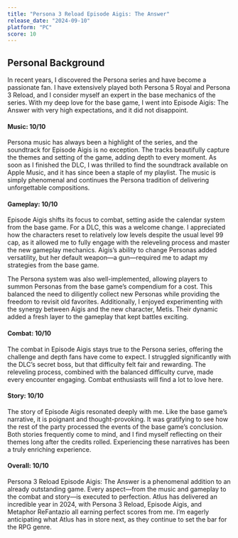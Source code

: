 ```yaml
---
title: "Persona 3 Reload Episode Aigis: The Answer"
release_date: "2024-09-10"
platform: "PC"
score: 10
---
```


## Personal Background

In recent years, I discovered the Persona series and have become a passionate fan. I have extensively played both Persona 5 Royal and Persona 3 Reload, and I consider myself an expert in the base mechanics of the series. With my deep love for the base game, I went into Episode Aigis: The Answer with very high expectations, and it did not disappoint.

#### Music: 10/10

Persona music has always been a highlight of the series, and the soundtrack for Episode Aigis is no exception. The tracks beautifully capture the themes and setting of the game, adding depth to every moment. As soon as I finished the DLC, I was thrilled to find the soundtrack available on Apple Music, and it has since been a staple of my playlist. The music is simply phenomenal and continues the Persona tradition of delivering unforgettable compositions.

#### Gameplay: 10/10

Episode Aigis shifts its focus to combat, setting aside the calendar system from the base game. For a DLC, this was a welcome change. I appreciated how the characters reset to relatively low levels despite the usual level 99 cap, as it allowed me to fully engage with the releveling process and master the new gameplay mechanics. Aigis’s ability to change Personas added versatility, but her default weapon—a gun—required me to adapt my strategies from the base game.

The Persona system was also well-implemented, allowing players to summon Personas from the base game’s compendium for a cost. This balanced the need to diligently collect new Personas while providing the freedom to revisit old favorites. Additionally, I enjoyed experimenting with the synergy between Aigis and the new character, Metis. Their dynamic added a fresh layer to the gameplay that kept battles exciting.

#### Combat: 10/10

The combat in Episode Aigis stays true to the Persona series, offering the challenge and depth fans have come to expect. I struggled significantly with the DLC’s secret boss, but that difficulty felt fair and rewarding. The releveling process, combined with the balanced difficulty curve, made every encounter engaging. Combat enthusiasts will find a lot to love here.

#### Story: 10/10

The story of Episode Aigis resonated deeply with me. Like the base game’s narrative, it is poignant and thought-provoking. It was gratifying to see how the rest of the party processed the events of the base game’s conclusion. Both stories frequently come to mind, and I find myself reflecting on their themes long after the credits rolled. Experiencing these narratives has been a truly enriching experience.

#### Overall: 10/10

Persona 3 Reload Episode Aigis: The Answer is a phenomenal addition to an already outstanding game. Every aspect—from the music and gameplay to the combat and story—is executed to perfection. Atlus has delivered an incredible year in 2024, with Persona 3 Reload, Episode Aigis, and Metaphor ReFantazio all earning perfect scores from me. I’m eagerly anticipating what Atlus has in store next, as they continue to set the bar for the RPG genre.
